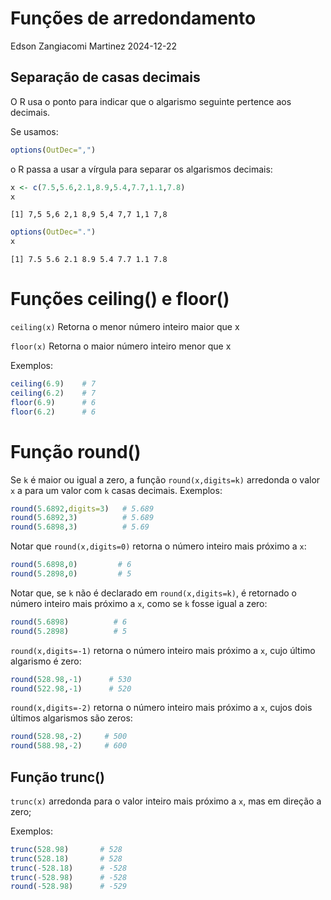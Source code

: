 Funções de arredondamento
================
Edson Zangiacomi Martinez
2024-12-22

## Separação de casas decimais

O R usa o ponto para indicar que o algarismo seguinte pertence aos
decimais.

Se usamos:

``` r
options(OutDec=",")
```

o R passa a usar a vírgula para separar os algarismos decimais:

``` r
x <- c(7.5,5.6,2.1,8.9,5.4,7.7,1.1,7.8)
x
```

`[1] 7,5 5,6 2,1 8,9 5,4 7,7 1,1 7,8`

``` r
options(OutDec=".")
x
```

`[1] 7.5 5.6 2.1 8.9 5.4 7.7 1.1 7.8`

# Funções ceiling() e floor()

`ceiling(x)` Retorna o menor número inteiro maior que x

`floor(x)` Retorna o maior número inteiro menor que x

Exemplos:

``` r
ceiling(6.9)    # 7
ceiling(6.2)    # 7
floor(6.9)      # 6
floor(6.2)      # 6
```

# Função round()

Se `k` é maior ou igual a zero, a função `round(x,digits=k)` arredonda o
valor `x` a para um valor com `k` casas decimais. Exemplos:

``` r
round(5.6892,digits=3)   # 5.689
round(5.6892,3)          # 5.689
round(5.6898,3)          # 5.69
```

Notar que `round(x,digits=0)` retorna o número inteiro mais próximo a
`x`:

``` r
round(5.6898,0)         # 6
round(5.2898,0)         # 5
```

Notar que, se `k` não é declarado em `round(x,digits=k)`, é retornado o
número inteiro mais próximo a `x`, como se `k` fosse igual a zero:

``` r
round(5.6898)          # 6
round(5.2898)          # 5
```

`round(x,digits=-1)` retorna o número inteiro mais próximo a `x`, cujo
último algarismo é zero:

``` r
round(528.98,-1)      # 530
round(522.98,-1)      # 520
```

`round(x,digits=-2)` retorna o número inteiro mais próximo a `x`, cujos
dois últimos algarismos são zeros:

``` r
round(528.98,-2)     # 500
round(588.98,-2)     # 600
```

## Função trunc()

`trunc(x)` arredonda para o valor inteiro mais próximo a `x`, mas em
direção a zero;

Exemplos:

``` r
trunc(528.98)       # 528
trunc(528.18)       # 528
trunc(-528.18)      # -528
trunc(-528.98)      # -528
round(-528.98)      # -529
```
